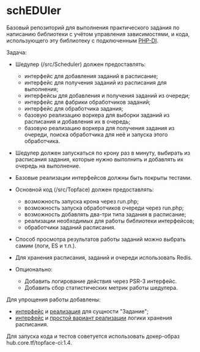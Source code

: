 # schEDUler

Базовый репозиторий для выполнения практического задания по написанию библиотеки с учётом управления зависимостями, и кода, использующего эту библиотеку с подключенным [PHP-DI](http://php-di.org).

Задача:

* Шедулер (/src/Scheduler) должен предоставлять:
    + интерфейс для добавления заданий в расписание;
    + интерфейс для получения заданий из расписания для выполнения;
    * интерфейсы для добавления и получения заданий из очереди;
    * интерфейс для фабрики обработчиков заданий;
    * интерфейс для обработчика задания;
    * базовую реализацию воркера для выборки заданий из расписания и добавления их в очередь;
    * базовую реализацию воркера для получения задания из очереди, поиска обработчика для неё и запуска этого обработчика.
    
* Шедулер должен запускаться по крону раз в минуту, выбирать из расписания задания, которые нужно выполнить и добавлять их очередь на выполнение.
* Базовые реализации интерфейсов должны быть покрыты тестами.

* Основной код (/src/Topface) должен предоставлять:
    * возможность запуска крона через run.php;
    * возможность запуска обработчиков очереди через run.php;
    * возможность добавлять два-три типа задания в расписание;
    * реализации необходимых для работы библиотеки интерфейсов;
    * обработчики заданий расписания.
* Способ просмотра результатов работы заданий можно выбрать самим (логи, ES и т.п.). 
* Для хранения расписания, заданий и очереди использовать Redis.
* Опционально:
    * Добавить логирование действия через PSR-3 интерфейс.
    * Добавить сбор статистических метрик работы шедулера.

Для упрощения работы добавлены:
* [интерфейс](/src/Scheduler/Task/SchedulerTaskInterface.php) и [реализация](/src/Scheduler/Task/SchedulerTask.php) для сущности "Задание";
* [интерфейс](/src/Scheduler/SchedulerInterface.php) и [простой вариант реализации](/src/Scheduler/Scheduler.php) логики хранения расписания.

Для запуска кода и тестов советуется использовать докер-образ hub.core.tf/topface-ci:1.4.